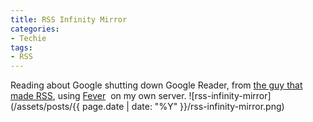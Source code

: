 ```yaml
---
title: RSS Infinity Mirror
categories:
- Techie
tags:
- RSS
---
```


Reading about Google shutting down Google Reader, from [the guy that made RSS](http://threads2.scripting.com/2013/march/goodbyeGoogleReader), using [Fever](http://feedafever.com)  on my own server.
![rss-infinity-mirror](/assets/posts/{{ page.date | date: "%Y" }}/rss-infinity-mirror.png)
